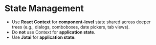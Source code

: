 # State Management

- Use **React Context** for **component-level** state shared across deeper trees (e.g., dialogs, comboboxes, date pickers, tab views).
- Do **not** use Context for **application state**.
- Use **Jotai** for **application state**.
